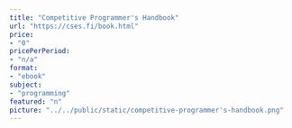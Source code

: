 ```yaml
---
title: "Competitive Programmer's Handbook"
url: "https://cses.fi/book.html"
price: 
- "0"
pricePerPeriod: 
- "n/a"
format: 
- "ebook"
subject: 
- "programming"
featured: "n"
picture: "../../public/static/competitive-programmer's-handbook.png"
---
```

